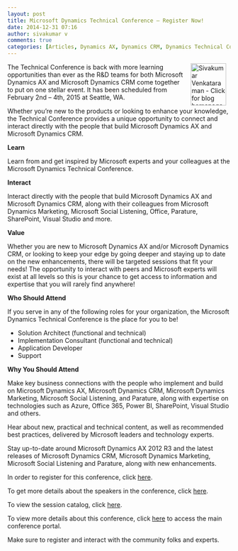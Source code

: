 ```yaml
---
layout: post
title: Microsoft Dynamics Technical Conference – Register Now!
date: 2014-12-31 07:16
author: sivakumar v
comments: true
categories: [Articles, Dynamics AX, Dynamics CRM, Dynamics Technical Conference, Register, seattle, Session Catalog, Sivakumar Venkataraman, Uncategorized]
---
```

<p style="text-align:left;"><a title="Sivakumar Venkataraman - Click for blog homepage"><img border="0" hspace="10" alt="Sivakumar Venkataraman - Click for blog homepage" src="https://microsofttpd.github.io/assets/0871.sivav.jpg" width="80" align="right" height="95" /></a>The Technical Conference is back with more learning opportunities than ever as the R&amp;D teams for both Microsoft Dynamics AX and Microsoft Dynamics CRM come together to put on one stellar event. It has been scheduled from February 2nd &ndash; 4th, 2015 at Seattle, WA.</p>
<p>Whether you&rsquo;re new to the products or looking to enhance your knowledge, the Technical Conference provides a unique opportunity to connect and interact directly with the people that build Microsoft Dynamics AX and Microsoft Dynamics CRM.</p>
<p><strong>Learn</strong></p>
<p>Learn from and get inspired by Microsoft experts and your colleagues at the Microsoft Dynamics Technical Conference.</p>
<p><strong>Interact</strong></p>
<p>Interact directly with the people that build Microsoft Dynamics AX and Microsoft Dynamics CRM, along with their colleagues from Microsoft Dynamics Marketing, Microsoft Social Listening, Office, Parature, SharePoint, Visual Studio and more.</p>
<p><strong>Value</strong></p>
<p>Whether you are new to Microsoft Dynamics AX and/or Microsoft Dynamics CRM, or looking to keep your edge by going deeper and staying up to date on the new enhancements, there will be targeted sessions that fit your needs! The opportunity to interact with peers and Microsoft experts will exist at all levels so this is your chance to get access to information and expertise that you will rarely find anywhere!</p>
<p><strong>Who Should Attend</strong></p>
<p>If you serve in any of the following roles for your organization, the Microsoft Dynamics Technical Conference is the place for you to be!</p>
<ul>
<li>Solution Architect (functional and technical)</li>
<li>Implementation Consultant (functional and technical)</li>
<li>Application Developer</li>
<li>Support</li>
</ul>
<p><strong>Why You Should Attend</strong></p>
<p>Make key business connections with the people who implement and build on Microsoft Dynamics AX, Microsoft Dynamics CRM, Microsoft Dynamics Marketing, Microsoft Social Listening, and Parature, along with expertise on technologies such as Azure, Office 365, Power BI, SharePoint, Visual Studio and others.</p>
<p>Hear about new, practical and technical content, as well as recommended best practices, delivered by Microsoft leaders and technology experts.</p>
<p>Stay up-to-date around Microsoft Dynamics AX 2012 R3 and the latest releases of Microsoft Dynamics CRM, Microsoft Dynamics Marketing, Microsoft Social Listening and Parature, along with new enhancements.</p>
<p>In order to register for this conference, click <a href="http://www.microsoft.com/en-us/dynamics/techconference/registration.aspx?p=hero" target="_blank">here</a>.</p>
<p>To get more details about the speakers in the conference, click <a href="http://www.microsoft.com/en-us/dynamics/techconference/featured-speakers.aspx?p=home" target="_blank">here</a>.</p>
<p>To view the session catalog, click <a href="http://www.microsoft.com/en-us/dynamics/techconference/session-catalog.aspx?p=home" target="_blank">here</a>.</p>
<p>To view more details about this conference, click <a href="http://www.microsoft.com/en-us/dynamics/techconference/" target="_blank">here</a> to access the main conference portal.</p>
<p>Make sure to register and interact with the community folks and experts.</p>

